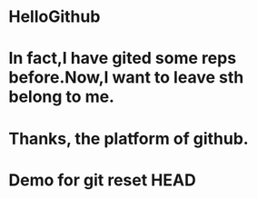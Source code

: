 # HelloGithub
# In fact,I have gited some reps before.Now,I want to leave sth belong to me.
# Thanks, the platform of github.

# Demo for git reset HEAD

